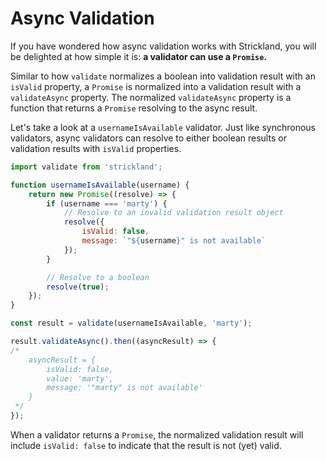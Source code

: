 # Async Validation

If you have wondered how async validation works with Strickland, you will be delighted at how simple it is: **a validator can use a `Promise`.**

Similar to how `validate` normalizes a boolean into validation result with an `isValid` property, a `Promise` is normalized into a validation result with a `validateAsync` property. The normalized `validateAsync` property is a function that returns a `Promise` resolving to the async result.

Let's take a look at a `usernameIsAvailable` validator. Just like synchronous validators, async validators can resolve to either boolean results or validation results with `isValid` properties.

```jsx
import validate from 'strickland';

function usernameIsAvailable(username) {
    return new Promise((resolve) => {
        if (username === 'marty') {
            // Resolve to an invalid validation result object
            resolve({
                isValid: false,
                message: `"${username}" is not available`
            });
        }

        // Resolve to a boolean
        resolve(true);
    });
}

const result = validate(usernameIsAvailable, 'marty');

result.validateAsync().then((asyncResult) => {
/*
    asyncResult = {
        isValid: false,
        value: 'marty',
        message: '"marty" is not available'
    }
 */
});
```

When a validator returns a `Promise`, the normalized validation result will include `isValid: false` to indicate that the result is not \(yet\) valid.

